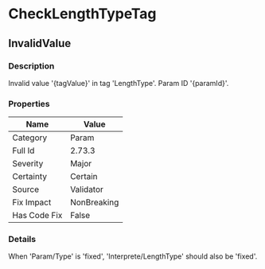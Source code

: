 ﻿---  
uid: Validator_2_73_3  
---

# CheckLengthTypeTag

## InvalidValue

### Description

Invalid value '{tagValue}' in tag 'LengthType'. Param ID '{paramId}'.

### Properties

| Name         | Value       |
| ------------ | ----------- |
| Category     | Param       |
| Full Id      | 2.73.3      |
| Severity     | Major       |
| Certainty    | Certain     |
| Source       | Validator   |
| Fix Impact   | NonBreaking |
| Has Code Fix | False       |

### Details

When 'Param\/Type' is 'fixed', 'Interprete\/LengthType' should also be 'fixed'.
